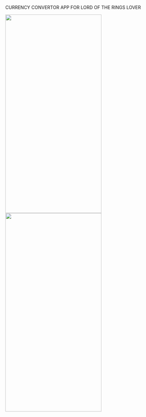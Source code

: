 CURRENCY CONVERTOR APP FOR LORD OF THE RINGS LOVER

<img src="https://github.com/gaurav-afk/CurrencyConverter/assets/65609530/24468efd-fffd-457b-9027-0d0b4d763b1a" width="300" height="620">
<img src="https://github.com/gaurav-afk/CurrencyConverter/assets/65609530/55441d69-121f-42bb-95f2-b831c97f6fe5" width="300" height="620">

